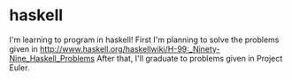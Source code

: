 haskell
=======

I'm learning to program in haskell!
First I'm planning to solve the problems given in http://www.haskell.org/haskellwiki/H-99:_Ninety-Nine_Haskell_Problems
After that, I'll graduate to problems given in Project Euler.

